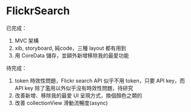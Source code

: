 # FlickrSearch

已完成：
1. MVC 架構
2. xib, storyboard, 純code，三種 layout 都有用到 
3. 用 CoreData 儲存，並額外新增移除我的最愛功能



待完成：
1. token 時效性問題，Flickr search API 似乎不用 token，只要 API key，而 API key 除了濫用以外似乎沒有時效性問題，待研究
2. 改善新增、移除我的最愛 UI 呈現方式，換個顏色之類的
3. 改善 collectionView 滑動流暢度(async)
